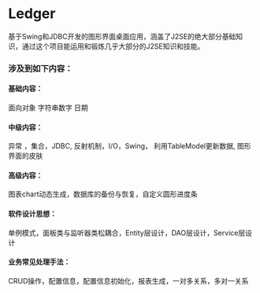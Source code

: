 # Ledger
基于Swing和JDBC开发的图形界面桌面应用，涵盖了J2SE的绝大部分基础知识，通过这个项目能运用和锻炼几乎大部分的J2SE知识和技能。

### 涉及到如下内容：

#### 基础内容：
面向对象 字符串数字 日期

#### 中级内容：
异常 ，集合，JDBC, 反射机制，I/O，Swing， 利用TableModel更新数据, 图形界面的皮肤

#### 高级内容：
图表chart动态生成，数据库的备份与恢复，自定义圆形进度条

#### 软件设计思想：
单例模式，面板类与监听器类松耦合，Entity层设计，DAO层设计，Service层设计

#### 业务常见处理手法：
CRUD操作，配置信息，配置信息初始化，报表生成，一对多关系，多对一关系
